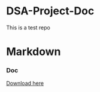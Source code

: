 # DSA-Project-Doc
This is a test repo
# Markdown

### Doc
[Download here](https://www.techcoastafriq.com)
